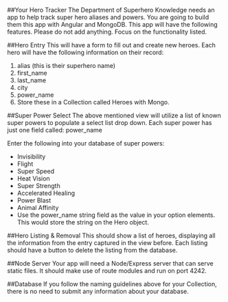 ##Your Hero Tracker
The Department of Superhero Knowledge needs an app to help track super hero aliases and powers. You are going to build them this app with Angular and MongoDB. This app will have the following features. Please do not add anything. Focus on the functionality listed.

##Hero Entry
This will have a form to fill out and create new heroes. Each hero will have the following information on their record:

1. alias (this is their superhero name)
2. first_name
3. last_name
4. city
5. power_name
6. Store these in a Collection called Heroes with Mongo.

##Super Power Select
The above mentioned view will utilize a list of known super powers to populate a select list drop down. Each super power has just one field called: power_name

Enter the following into your database of super powers:

- Invisibility
- Flight
- Super Speed
- Heat Vision
- Super Strength
- Accelerated Healing
- Power Blast
- Animal Affinity
- Use the power_name string field as the value in your option elements. This would store the string on the Hero object.

##Hero Listing & Removal
This should show a list of heroes, displaying all the information from the entry captured in the view before. Each listing should have a button to delete the listing from the database.

##Node Server
Your app will need a Node/Express server that can serve static files. It should make use of route modules and run on port 4242.

##Database
If you follow the naming guidelines above for your Collection, there is no need to submit any information about your database.
